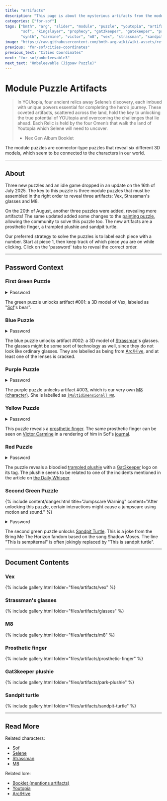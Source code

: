```yaml
---
title: "Artifacts"
description: "This page is about the mysterious artifacts from the module puzzles on the ARG website."
categories: ["for-sof"]
tags: ["bmth", "arg", "slider", "module", "puzzle", "youtopia", "artifacts", "relics", "selene", 
       "sof", "kingslayer", "prophecy", "gat3keeper", "gatekeeper", "prosthetic", "finger", 
       "synth", "carmine", "victor", "m8", "vex", "strassman", "sandpit turtle", "stampede", "trampled"]
image: "https://raw.githubusercontent.com/bmth-arg-wiki/wiki-assets/refs/heads/main/files/artifacts/vex-bear-300x300.png"
previous: "for-sof/cities-coordinates"
previous_text: "Cities Coordinates"
next: "for-sof/unbeleevable3"
next_text: "Unbeleevable (Jigsaw Puzzle)"
---
```


# Module Puzzle Artifacts

> In YOUtopia, four ancient relics away Selene’s discovery, each imbued with unique powers essential for 
> completing the hero’s journey. These coveted artifacts, scattered across the land, hold the key to unlocking 
> the true potential of YOUtopia and overcoming the challenges that lie ahead. Each Relic is held by the four 
> Omen’s that walk the land of Youtopia which Selene will need to uncover.
> 
> - Nex Gen Album Booklet

The module puzzles are connector-type puzzles that reveal six different 3D models, which seem to be 
connected to the characters in our world.

***

## About

Three new puzzles and an idle game dropped in an update on the 16th of July 2025. The 
key to this puzzle is three module puzzles that must be assembled in the right 
order to reveal three artifacts: Vex, Strassman's glasses and M8.

On the 20th of August, another three puzzles were added, revealing more artifacts! The same 
updated added some changes to the [painting puzzle](../website/emulator-escape), allowing 
the community to solve this puzzle too. The new artifacts are a prosthetic finger, a trampled 
plushie and sandpit turtle.

Our preferred strategy to solve the puzzles is to label each piece with a number. Start at piece 1, then
keep track of which piece you are on while clicking. Click on the 'password' tabs to reveal the correct order.

***

## Password Context

### First Green Puzzle

<details class="password">
<summary>Password</summary>
Order for the pieces: 1, 11, 8, 2, 4, 9, 10, 7, 6, 5, 3

{{"![password](https://raw.githubusercontent.com/bmth-arg-wiki/wiki-assets/main/files/artifacts/solved/green.png)" | markdownify}}

</details>

The green puzzle unlocks artifact #001: a 3D model of Vex, labeled as "[Sof](../characters/sof)'s bear".

### Blue Puzzle

<details class="password">
<summary>Password</summary>
Order for the pieces: 8, 2, 6, 10, 1, 9, 11, 5, 3, 7, 4

{{"![password](https://raw.githubusercontent.com/bmth-arg-wiki/wiki-assets/main/files/artifacts/solved/blue.png)" | markdownify}}

</details>

The blue puzzle unlocks artifact #002: a 3D model of [Strassman](../characters/strassman)'s glasses.
The glasses might be some sort of technology as well, since they do not look like ordinary glasses.
They are labelled as being from [Arc/Hive](../lore/archive), and at least one of the lenses is cracked.

### Purple Puzzle

<details class="password">
<summary>Password</summary>
Order for the pieces: 5, 10, 6, 11, 2, 4, 7, 8, 1, 9, 3

{{"![password](https://raw.githubusercontent.com/bmth-arg-wiki/wiki-assets/main/files/artifacts/solved/purple.png)" | markdownify}}

</details>

The purple puzzle unlocks artifact #003, which is our very own [M8 (character)](../m8). She is labelled as
[`[Multidimensional] M8`](#m8).

### Yellow Puzzle

<details class="password">
<summary>Password</summary>
Order for the pieces: 9, 7, 5, 8, 1, 6, 11, 3, 4, 10, 2

{{"![password](https://raw.githubusercontent.com/bmth-arg-wiki/wiki-assets/main/files/artifacts/solved/yellow.png)" | markdownify}}

</details>

This puzzle reveals a [prosthetic finger](#prosthetic-finger). The same prosthetic finger can be seen on [Victor Carmine](../characters/victor-carmine) 
in a rendering of him in Sof's [journal](../website/journal).

### Red Puzzle

<details class="password">
<summary>Password</summary>
Order for the pieces: 3, 1, 6, 11, 9, 10, 4, 5, 2, 7, 8

{{"![password](https://raw.githubusercontent.com/bmth-arg-wiki/wiki-assets/main/files/artifacts/solved/red.png)" | markdownify}}

</details>

The puzzle reveals a bloodied [trampled plushie](#gat3keeper-plushie) 
with a [Gat3keeper](../website/tdw-gatekeeper) logo on its tag. The plushie 
seems to be related to one of the incidents mentioned in the article on 
[the Daily Whisper](../website/website#the-daily-whisper).

### Second Green Puzzle

{% include content/danger.html
title="Jumpscare Warning"
content="After unlocking this puzzle, certain interactions might cause a jumpscare using motion and sound."
%}

<details class="password">
<summary>Password</summary>
Order for the pieces: 3, 4, 9, 6, 10, 7, 11, 8, 1, 2, 5

{{"![password](https://raw.githubusercontent.com/bmth-arg-wiki/wiki-assets/main/files/artifacts/solved/green2.png)" | markdownify}}

</details>

The second green puzzle unlocks [Sandpit Turtle](#sandpit-turtle). This is a joke from the Bring Me The Horizon fandom 
based on the song Shadow Moses. The line "This is sempiternal" is often jokingly replaced by "This is sandpit turtle".

***

## Document Contents

### Vex

{% include gallery.html folder="files/artifacts/vex" %}

### Strassman's glasses

{% include gallery.html folder="files/artifacts/glasses" %}

### M8

{% include gallery.html folder="files/artifacts/m8" %}

### Prosthetic finger

{% include gallery.html folder="files/artifacts/prosthetic-finger" %}

### Gat3keeper plushie

{% include gallery.html folder="files/artifacts/park-plushie" %}

### Sandpit turtle

{% include gallery.html folder="files/artifacts/sandpit-turtle" %}

***

## Read More

Related characters:

- [Sof](../characters/sof)
- [Selene](../characters/selene)
- [Strassman](../characters/strassman)
- [M8](../m8)

Related lore:

- [Booklet (mentions artifacts)](../lore/booklet)
- [Youtopia](../lore/youtopia)
- [Arc/Hive](../lore/archive)

